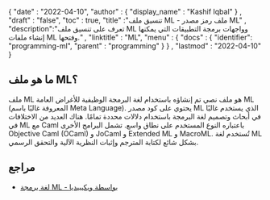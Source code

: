 {
  "date" : "2022-04-10",
  "author" : {
    "display_name" : "Kashif Iqbal"
} ,
  "draft" : "false",
  "toc" : true,
  "title" :"تنسيق ملف ML - ملف رمز مصدر ML" ,
  "description":"تعرف على تنسيق ملف ML وواجهات برمجة التطبيقات التي يمكنها إنشاء ملفات ML وفتحها." ,
  "linktitle" : "ML",
  "menu" : {
    "docs" : {
      "identifier": "programming-ml",
      "parent" : "programming"
}
} ,
  "lastmod" : "2022-04-10"
}

## ما هو ملف ML؟

ملف ML هو ملف نصي تم إنشاؤه باستخدام لغة البرمجة الوظيفية للأغراض العامة ML (المعروفة غالبًا باسم Meta Language). يحتوي على كود مصدر ML الذي يستخدم غالبًا في أبحاث وتصميم لغة البرمجة باستخدام دلالات محددة تمامًا. هناك العديد من الاختلافات في ML مع Caml باعتباره النوع المستخدم على نطاق واسع. تشمل البرامج الأخرى Objective Caml (OCaml) و JoCaml و Extended ML و MacroML. تُستخدم لغة ML بشكل شائع لكتابة المترجم وإثبات النظرية الآلية والتحقق الرسمي.

## مراجع

* [لغة برمجة ML - بواسطة ويكيبيديا](https://en.wikipedia.org/wiki/ML_(programming_language))

